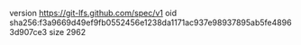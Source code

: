 version https://git-lfs.github.com/spec/v1
oid sha256:f3a9669d49ef9fb0552456e1238da1171ac937e98937895ab5fe48963d907ce3
size 2962
